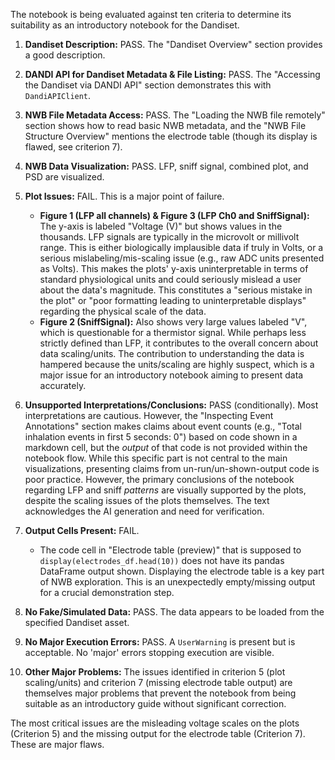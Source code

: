 The notebook is being evaluated against ten criteria to determine its suitability as an introductory notebook for the Dandiset.

1.  **Dandiset Description:** PASS. The "Dandiset Overview" section provides a good description.
2.  **DANDI API for Dandiset Metadata &amp; File Listing:** PASS. The "Accessing the Dandiset via DANDI API" section demonstrates this with `DandiAPIClient`.
3.  **NWB File Metadata Access:** PASS. The "Loading the NWB file remotely" section shows how to read basic NWB metadata, and the "NWB File Structure Overview" mentions the electrode table (though its display is flawed, see criterion 7).
4.  **NWB Data Visualization:** PASS. LFP, sniff signal, combined plot, and PSD are visualized.
5.  **Plot Issues:** FAIL. This is a major point of failure.
    *   **Figure 1 (LFP all channels) &amp; Figure 3 (LFP Ch0 and SniffSignal):** The y-axis is labeled "Voltage (V)" but shows values in the thousands. LFP signals are typically in the microvolt or millivolt range. This is either biologically implausible data if truly in Volts, or a serious mislabeling/mis-scaling issue (e.g., raw ADC units presented as Volts). This makes the plots' y-axis uninterpretable in terms of standard physiological units and could seriously mislead a user about the data's magnitude. This constitutes a "serious mistake in the plot" or "poor formatting leading to uninterpretable displays" regarding the physical scale of the data.
    *   **Figure 2 (SniffSignal):** Also shows very large values labeled "V", which is questionable for a thermistor signal. While perhaps less strictly defined than LFP, it contributes to the overall concern about data scaling/units.
    The contribution to understanding the data is hampered because the units/scaling are highly suspect, which is a major issue for an introductory notebook aiming to present data accurately.

6.  **Unsupported Interpretations/Conclusions:** PASS (conditionally). Most interpretations are cautious. However, the "Inspecting Event Annotations" section makes claims about event counts (e.g., "Total inhalation events in first 5 seconds: 0") based on code shown in a markdown cell, but the *output* of that code is not provided within the notebook flow. While this specific part is not central to the main visualizations, presenting claims from un-run/un-shown-output code is poor practice. However, the primary conclusions of the notebook regarding LFP and sniff *patterns* are visually supported by the plots, despite the scaling issues of the plots themselves. The text acknowledges the AI generation and need for verification.

7.  **Output Cells Present:** FAIL.
    *   The code cell in "Electrode table (preview)" that is supposed to `display(electrodes_df.head(10))` does not have its pandas DataFrame output shown. Displaying the electrode table is a key part of NWB exploration. This is an unexpectedly empty/missing output for a crucial demonstration step.

8.  **No Fake/Simulated Data:** PASS. The data appears to be loaded from the specified Dandiset asset.
9.  **No Major Execution Errors:** PASS. A `UserWarning` is present but is acceptable. No 'major' errors stopping execution are visible.
10. **Other Major Problems:** The issues identified in criterion 5 (plot scaling/units) and criterion 7 (missing electrode table output) are themselves major problems that prevent the notebook from being suitable as an introductory guide without significant correction.

The most critical issues are the misleading voltage scales on the plots (Criterion 5) and the missing output for the electrode table (Criterion 7). These are major flaws.